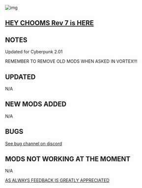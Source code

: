 ![img](https://s11.gifyu.com/images/Cuty-od-Dreams-Logo-YellowUP.png)

[HEY CHOOMS Rev 7 is HERE](https://)
-

NOTES
-

Updated for Cyberpunk 2.01

REMEMBER TO REMOVE OLD MODS WHEN ASKED IN VORTEX!!!

UPDATED
-
N/A

NEW MODS ADDED 
-

N/A

BUGS
-

 [See bug channel on discord](https://discord.gg/xZNztPjA2u)

MODS NOT WORKING AT THE MOMENT 
-

N/A

[AS ALWAYS FEEDBACK IS GREATLY APPRECIATED](https://)
